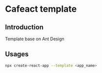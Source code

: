 # Cafeact template

## Introduction
Template base on Ant Design

## Usages

```bash
npx create-react-app --template <app_name>
```